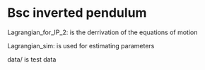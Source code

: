 # Bsc inverted pendulum

Lagrangian_for_IP_2: is the derrivation of the equations of motion

Lagrangian_sim: is used for estimating parameters

data/ is test data

